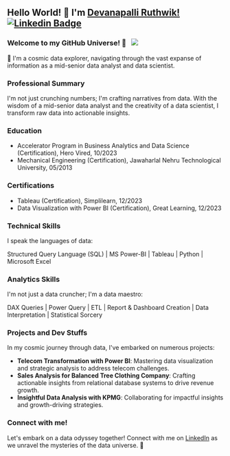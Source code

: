 ## Hello World! 👋 I'm [Devanapalli Ruthwik!](https://github.com/Ruthwik14) [![Linkedin Badge](https://img.shields.io/badge/-LinkedIn-0e76a8?style=flat-square&logo=Linkedin&logoColor=white)](https://www.linkedin.com/in/ruthwik-devanapalli/) 

### Welcome to my GitHub Universe! 🌌 &nbsp; ![](https://visitor-badge.glitch.me/badge?page_id=Ruthwik14.Ruthwik14&style=flat-square&color=0088cc)

🚀 I'm a cosmic data explorer, navigating through the vast expanse of information as a mid-senior data analyst and data scientist.

### Professional Summary

I'm not just crunching numbers; I'm crafting narratives from data. With the wisdom of a mid-senior data analyst and the creativity of a data scientist, I transform raw data into actionable insights.

### Education

- Accelerator Program in Business Analytics and Data Science (Certification), Hero Vired, 10/2023
- Mechanical Engineering (Certification), Jawaharlal Nehru Technological University, 05/2013

### Certifications

- Tableau (Certification), Simplilearn, 12/2023
- Data Visualization with Power BI (Certification), Great Learning, 12/2023

### Technical Skills

I speak the languages of data:

Structured Query Language (SQL) | MS Power-BI | Tableau | Python | Microsoft Excel

### Analytics Skills

I'm not just a data cruncher; I'm a data maestro:

DAX Queries | Power Query | ETL | Report & Dashboard Creation | Data Interpretation | Statistical Sorcery

### Projects and Dev Stuffs

In my cosmic journey through data, I've embarked on numerous projects:

- **Telecom Transformation with Power BI**: Mastering data visualization and strategic analysis to address telecom challenges.
- **Sales Analysis for Balanced Tree Clothing Company**: Crafting actionable insights from relational database systems to drive revenue growth.
- **Insightful Data Analysis with KPMG**: Collaborating for impactful insights and growth-driving strategies.

### Connect with me!

Let's embark on a data odyssey together! Connect with me on [LinkedIn](https://www.linkedin.com/in/ruthwik-devanapalli/) as we unravel the mysteries of the data universe. 🌟
